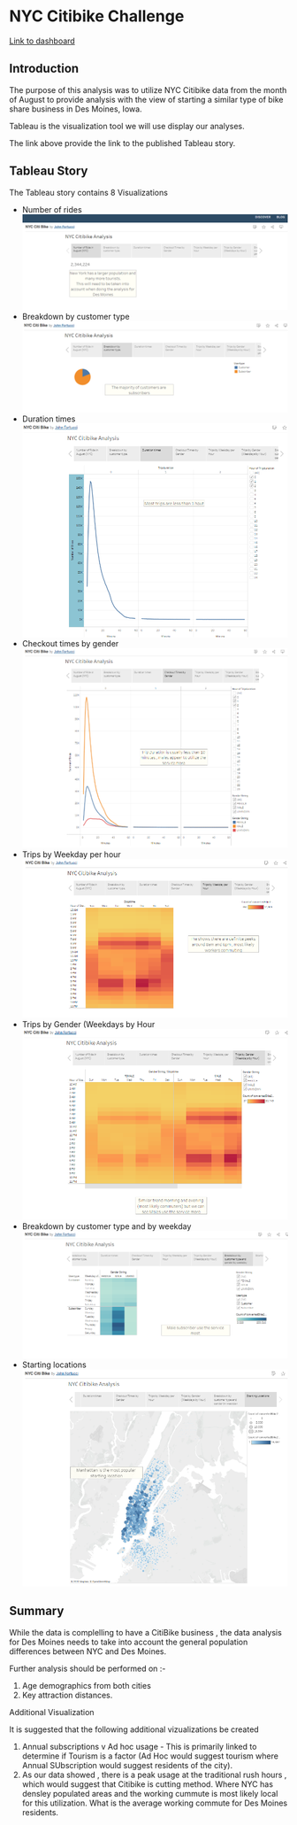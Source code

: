 # NYC Citibike Challenge

[Link to dashboard](https://public.tableau.com/app/profile/john.fortucci/viz/NYCCitiBike_16520740038970/NYCCitibike?publish=yes
 "Link to dashboard")


## Introduction

The purpose of this analysis was to utilize NYC Citibike data from the month of August to provide analysis with the view of starting a similar type of bike share business in Des Moines, Iowa. 

Tableau is the visualization tool we will use display our analyses.

The link above provide the link to the published Tableau story.

## Tableau Story

The Tableau story contains 8 Visualizations

- Number of rides
![Fileter Live Image](/Resources/Story_S1.PNG)
- Breakdown by customer type
![Fileter Live Image](/Resources/Story_S2.PNG)
- Duration times
![Fileter Live Image](/Resources/Story_S3.PNG)
- Checkout times by gender
![Fileter Live Image](/Resources/Story_S4.PNG)
- Trips by Weekday per hour
![Fileter Live Image](/Resources/Story_S5.PNG)
- Trips by Gender (Weekdays by Hour
![Fileter Live Image](/Resources/Story_S6.PNG)
- Breakdown by customer type and by weekday
![Fileter Live Image](/Resources/Story_S7.PNG)
- Starting locations
![Fileter Live Image](/Resources/Story_S8.PNG)

## Summary

While the data is complelling to have a CitiBike business , the data analysis for Des Moines needs to take into account the general population differences between NYC and Des Moines.

Further analysis should be performed on :- 

1) Age demographics from both cities
2) Key attraction distances.

Additional Visualization

It is suggested that the following additional vizualizations be created

1) Annual subscriptions v Ad hoc usage - This is primarily linked to determine if Tourism is a factor (Ad Hoc would suggest tourism where Annual SUbscription would suggest residents of the city).
2) As our data showed , there is a peak usage at the traditional rush hours , which would suggest that Citibike is cutting method. Where NYC has densley populated areas and the working cummute is most likely local for this utilization. What is the average working commute for Des Moines residents.
